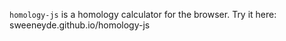 `homology-js` is a homology calculator for the browser. Try it here: sweeneyde.github.io/homology-js
